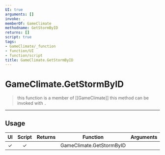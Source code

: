 ```yaml
---
UI: true
arguments: []
invoke: .
memberOf: GameClimate
methodname: GetStormByID
returns: []
script: true
tags:
- GameClimate/_function
- function/UI
- function/script
title: GameClimate.GetStormByID
---
```

# GameClimate.GetStormByID
> this function is a member of [[GameClimate]]
> this method can be invoked with `.`
-----
## Usage
|  UI | Script | Returns | Function | Arguments |
|:---:|:------:|-------:|:--------:|:---------|
|✓|✓||GameClimate.GetStormByID||
